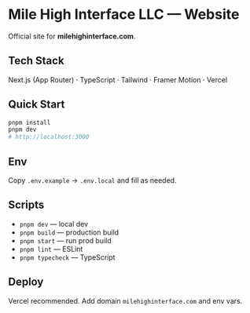 # Mile High Interface LLC — Website

Official site for **milehighinterface.com**.

## Tech Stack
Next.js (App Router) · TypeScript · Tailwind · Framer Motion · Vercel

## Quick Start
```bash
pnpm install
pnpm dev
# http://localhost:3000
```

## Env
Copy `.env.example` → `.env.local` and fill as needed.

## Scripts
- `pnpm dev` — local dev
- `pnpm build` — production build
- `pnpm start` — run prod build
- `pnpm lint` — ESLint
- `pnpm typecheck` — TypeScript

## Deploy
Vercel recommended. Add domain `milehighinterface.com` and env vars.
